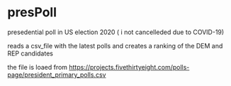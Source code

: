 # presPoll
presedential poll in US election 2020 ( i not cancelleded due to COVID-19)

reads a csv_file with the latest polls and creates a ranking of the DEM and REP candidates

the file is loaed from https://projects.fivethirtyeight.com/polls-page/president_primary_polls.csv
